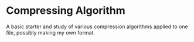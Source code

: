 # Compressing Algorithm

A basic starter and study of various compression algorithms applied to one file, possibly making my own format.
